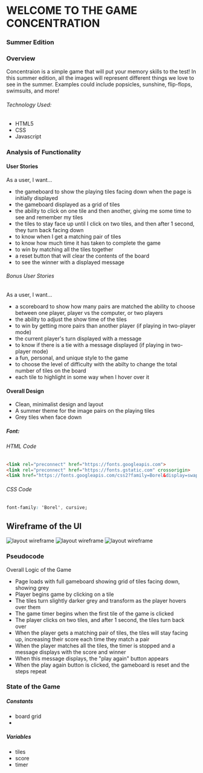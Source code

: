 # WELCOME TO THE GAME CONCENTRATION
### Summer Edition

### Overview
Concentraion is a simple game that will put your memory skills to the test! In this summer edition, all the images will represent different things we love to see in the summer. Examples could include popsicles, sunshine, flip-flops, swimsuits, and more!
###### Technology Used:
- HTML5
- CSS
- Javascript

### Analysis of Functionality
#### User Stories
As a user, I want...
- the gameboard to show the playing tiles facing down when the page is initially displayed
- the gameboard displayed as a grid of tiles
- the ability to click on one tile and then another, giving me some time to see and remember my tiles
- the tiles to stay face up until I click on two tiles, and then after 1 second, they turn back facing down
- to know when I get a matching pair of tiles
- to know how much time it has taken to complete the game
- to win by matching all the tiles together
- a reset button that will clear the contents of the board
- to see the winner with a displayed message

###### Bonus User Stories
As a user, I want...
- a scoreboard to show how many pairs are matched
the ability to choose between one player, player vs the computer, or two players
- the ability to adjust the show time of the tiles
- to win by getting more pairs than another player (if playing in two-player mode)
- the current player's turn displayed with a message
- to know if there is a tie with a message displayed (if playing in two-player mode)
- a fun, personal, and unique style to the game
- to choose the level of difficulty with the abilty to change the total number of tiles on the board
- each tile to highlight in some way when I hover over it

#### Overall Design
- Clean, minimalist design and layout
- A summer theme for the image pairs on the playing tiles
- Grey tiles when face down

##### Font:
###### HTML Code
```HTML 
<link rel="preconnect" href="https://fonts.googleapis.com">
<link rel="preconnect" href="https://fonts.gstatic.com" crossorigin>
<link href="https://fonts.googleapis.com/css2?family=Borel&display=swap" rel="stylesheet">
```
###### CSS Code
```CSS
font-family: 'Borel', cursive;
```

## Wireframe of the UI

![layout wireframe](https://i.imgur.com/JOErIyd.png)
![layout wireframe](https://i.imgur.com/50Tbjtw.png)
![layout wireframe](https://i.imgur.com/ohwJPII.png)

### Pseudocode

Overall Logic of the Game
- Page loads with full gameboard showing grid of tiles facing down, showing grey
- Player begins game by clicking on a tile
- The tiles turn slightly darker grey and transform as the player hovers over them
- The game timer begins when the first tile of the game is clicked
- The player clicks on two tiles, and after 1 second, the tiles turn back over
- When the player gets a matching pair of tiles, the tiles will stay facing up, increasing their score each time they match a pair
- When the player matches all the tiles, the timer is stopped and a message displays with the score and winner
- When this message displays, the "play again" button appears
- When the play again button is clicked, the gameboard is reset and the steps repeat

### State of the Game
##### Constants
- board grid
- 

##### Variables
- tiles
- score
- timer
